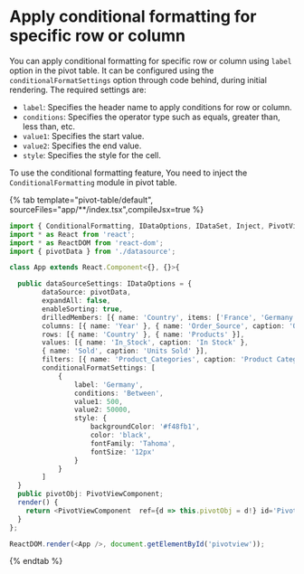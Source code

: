 # Apply conditional formatting for specific row or column

You can apply conditional formatting for specific row or column using `label` option in the pivot table. It can be configured using the `conditionalFormatSettings` option through code behind, during initial rendering. The required settings are:

* `label`: Specifies the header name to apply conditions for row or column.
* `conditions`: Specifies the operator type such as equals, greater than, less than, etc.
* `value1`: Specifies the start value.
* `value2`: Specifies the end value.
* `style`: Specifies the style for the cell.

To use the conditional formatting feature, You need to inject the `ConditionalFormatting` module in pivot table.

{% tab template="pivot-table/default", sourceFiles="app/**/index.tsx",compileJsx=true %}

```typescript
import { ConditionalFormatting, IDataOptions, IDataSet, Inject, PivotViewComponent } from '@syncfusion/ej2-react-pivotview';
import * as React from 'react';
import * as ReactDOM from 'react-dom';
import { pivotData } from './datasource';

class App extends React.Component<{}, {}>{

  public dataSourceSettings: IDataOptions = {
        dataSource: pivotData,
        expandAll: false,
        enableSorting: true,
        drilledMembers: [{ name: 'Country', items: ['France', 'Germany'] }],
        columns: [{ name: 'Year' }, { name: 'Order_Source', caption: 'Order Source' }],
        rows: [{ name: 'Country' }, { name: 'Products' }],
        values: [{ name: 'In_Stock', caption: 'In Stock' },
        { name: 'Sold', caption: 'Units Sold' }],
        filters: [{ name: 'Product_Categories', caption: 'Product Categories' }],
        conditionalFormatSettings: [
            {
                label: 'Germany',
                conditions: 'Between',
                value1: 500,
                value2: 50000,
                style: {
                    backgroundColor: '#f48fb1',
                    color: 'black',
                    fontFamily: 'Tahoma',
                    fontSize: '12px'
                }
            }
        ]
  }
  public pivotObj: PivotViewComponent;
  render() {
    return <PivotViewComponent  ref={d => this.pivotObj = d!} id='PivotView' height={350} dataSourceSettings={this.dataSourceSettings} allowConditionalFormatting={true} ><Inject services={[ConditionalFormatting]}/> </PivotViewComponent>
  }
};

ReactDOM.render(<App />, document.getElementById('pivotview'));
```

{% endtab %}
